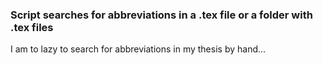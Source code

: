 ### Script searches for abbreviations in a .tex file or a folder with .tex files

I am to lazy to search for abbreviations in my thesis by hand...